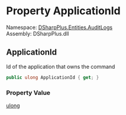 # Property ApplicationId

Namespace: [DSharpPlus.Entities.AuditLogs](DSharpPlus.Entities.AuditLogs.md)  
Assembly: DSharpPlus.dll

## <a id="DSharpPlus_Entities_AuditLogs_DiscordAuditLogApplicationCommandPermissionEntry_ApplicationId"></a>ApplicationId

Id of the application that owns the command

```csharp
public ulong ApplicationId { get; }
```

### Property Value

[ulong](https://learn.microsoft.com/dotnet/api/system.uint64)

